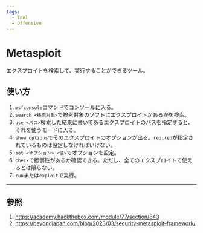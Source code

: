 ```yaml
---
tags:
  - Tool
  - Offensive
---
```


# Metasploit

エクスプロイトを検索して、実行することができるツール。

## 使い方

1. `msfconsole`コマンドでコンソールに入る。
2. `search <検索対象>`で検索対象のソフトにエクスプロイトがあるかを検索。
3. `use <パス>`検索した結果に書いてあるエクスプロイトのパスを指定すると、それを使うモードに入る。
4. `show options`でそのエクスプロイトのオプションが出る。`reqired`が指定されているものは設定しなければいけない。
5. `set <オプション> <値>`でオプションを設定。
6. `check`で脆弱性があるか確認できる。ただし、全てのエクスプロイトで使えるとは限らない。
7. `run`または`exploit`で実行。



---

## 参照

1. https://academy.hackthebox.com/module/77/section/843
2. https://beyondjapan.com/blog/2023/03/security-metasploit-framework/